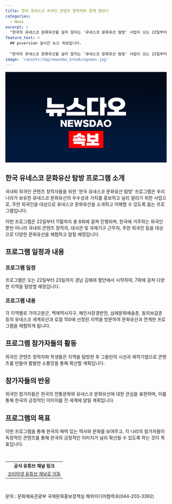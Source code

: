 ```yaml
---
title: 한국 유네스코 외국인 콘텐츠 창작자와 함께 알린다
categories:
  - News
excerpt: >
  "한국의 유네스코 문화유산을 널리 알리는 '유네스코 문화유산 탐방' 사업이 오는 22일부터 11월까지 총 8회에 걸쳐 진행된다. 이를 통해 가야고분군부터 백제역사지구, 해인사장경판전, 한국의 서원 등 역사적 가치를 재조명하고, 외국인 콘텐츠 창작자와 학생들이 참여하여 유네스코 세계유산을 경험하고 콘텐츠를 제작할 예정이다. 용호성 문체부 국제문화홍보정책실장은 이를 통해 한국의 긍정적인 이미지를 널리 확산할 것이라 밝혔다."
feature_text: >
  ## pcversion 실시간 뉴스 속보입니다.

  "한국의 유네스코 문화유산을 널리 알리는 '유네스코 문화유산 탐방' 사업이 오는 22일부터 11월까지 총 8회에 걸쳐 진행된다. 이를 통해 가야고분군부터 백제역사지구, 해인사장경판전, 한국의 서원 등 역사적 가치를 재조명하고, 외국인 콘텐츠 창작자와 학생들이 참여하여 유네스코 세계유산을 경험하고 콘텐츠를 제작할 예정이다. 용호성 문체부 국제문화홍보정책실장은 이를 통해 한국의 긍정적인 이미지를 널리 확산할 것이라 밝혔다."
image: '/assets/img/newsdao_breakingnews.jpg'
---
```


<p><img src="/assets/img/newsdao_breakingnews.jpg" alt="pcversion 속보" /></p>

<h2 data-ke-size="size26">한국 유네스코 문화유산 탐방 프로그램 소개</h2>

<p>국내외 외국인 콘텐츠 창작자들을 위한 '한국 유네스코 문화유산 탐방' 프로그램은 우리나라가 보유한 유네스코 문화유산의 우수성과 가치를 홍보하고 널리 알리기 위한 사업으로, 주한 외국인을 대상으로 유네스코 문화유산을 소개하고 이해할 수 있도록 돕는 프로그램입니다.</p>

<p data-ke-size="size16">이번 프로그램은 22일부터 11월까지 총 8회에 걸쳐 진행되며, 한국에 거주하는 외국인 뿐만 아니라 국내외 콘텐츠 창작자, 대사관 및 국제기구 근무자, 주한 외국인 등을 대상으로 다양한 문화유산을 체험하고 알릴 예정입니다.</p>

<h2 data-ke-size="size26">프로그램 일정과 내용</h2>

<h3><b>프로그램 일정</b></h3>

<p>프로그램은 오는 22일부터 23일까지 경남 김해와 함안에서 시작하여, 7회에 걸쳐 다양한 지역을 탐방할 예정입니다.</p>

<h3><b>프로그램 내용</b></h3>

<p>각 지역별로 가야고분군, 백제역사지구, 해인사장경판전, 삼례문화예술촌, 동의보감촌 등의 유네스코 세계유산과 로컬 100에 선정된 지역을 방문하여 문화유산과 연계한 프로그램을 체험하게 됩니다.</p>

<h2 data-ke-size="size26">프로그램 참가자들의 활동</h2>

<p>외국인 콘텐츠 창작자와 학생들은 지역을 탐방한 후 그들만의 시선과 제작기법으로 콘텐츠를 만들어 활발한 소통망을 통해 확산할 계획입니다.</p>

<h2 data-ke-size="size26">참가자들의 반응</h2>

<p>외국인 참가자들은 한국의 전통문화와 유네스코 문화유산에 대한 관심을 표현하며, 이를 통해 한국의 긍정적인 이미지를 전 세계에 알릴 계획입니다.</p>

<h2 data-ke-size="size26">프로그램의 목표</h2>

<p>이번 프로그램을 통해 한국의 매력 있는 역사와 문화를 보여주고, 각 나라의 참가자들이 독창적인 콘텐츠를 통해 한국의 긍정적인 이미지가 널리 확산될 수 있도록 하는 것이 목표입니다.</p>

<p data-ke-size="size16">&nbsp;</p>

<table>
<tbody>
<tr>
<td style="text-align: center; height: 17px;"><b>공식 유튜브 채널 링크</b></td>
</tr>
<tr>
<td style="text-align: center; height: 17px;"><a href="https://www.youtube.com/@GatewayToKorea">코리아넷 유튜브 채널로 이동</a></td>
</tr>
</tbody>
</table>

<p data-ke-size="size16">&nbsp;</p>

<p>문의 : 문화체육관광부 국제문화홍보정책실 해외미디어협력과(044-203-3392)</p>

